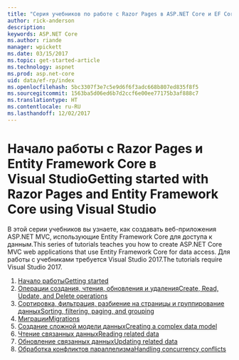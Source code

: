```yaml
---
title: "Серия учебников по работе с Razor Pages в ASP.NET Core и EF Core"
author: rick-anderson
description: 
keywords: ASP.NET Core
ms.author: riande
manager: wpickett
ms.date: 03/15/2017
ms.topic: get-started-article
ms.technology: aspnet
ms.prod: asp.net-core
uid: data/ef-rp/index
ms.openlocfilehash: 5bc3307f3e7c5e9d6f6f3adc668b807ed835f8f5
ms.sourcegitcommit: 1563ba5d06ed6b7d2ccf6e00ee77175b3af888c7
ms.translationtype: HT
ms.contentlocale: ru-RU
ms.lasthandoff: 12/02/2017
---
```

# <a name="getting-started-with-razor-pages-and-entity-framework-core-using-visual-studio"></a><span data-ttu-id="73cfe-103">Начало работы с Razor Pages и Entity Framework Core в Visual Studio</span><span class="sxs-lookup"><span data-stu-id="73cfe-103">Getting started with Razor Pages and Entity Framework Core using Visual Studio</span></span>

<span data-ttu-id="73cfe-104">В этой серии учебников вы узнаете, как создавать веб-приложения ASP.NET MVC, использующие Entity Framework Core для доступа к данным.</span><span class="sxs-lookup"><span data-stu-id="73cfe-104">This series of tutorials teaches you how to create ASP.NET Core MVC web applications that use Entity Framework Core for data access.</span></span> <span data-ttu-id="73cfe-105">Для работы с учебниками требуется Visual Studio 2017.</span><span class="sxs-lookup"><span data-stu-id="73cfe-105">The tutorials require Visual Studio 2017.</span></span>

1. [<span data-ttu-id="73cfe-106">Начало работы</span><span class="sxs-lookup"><span data-stu-id="73cfe-106">Getting started</span></span>](xref:data/ef-rp/intro)
1. [<span data-ttu-id="73cfe-107">Операции создания, чтения, обновления и удаления</span><span class="sxs-lookup"><span data-stu-id="73cfe-107">Create, Read, Update, and Delete operations</span></span>](xref:data/ef-rp/crud)
1. [<span data-ttu-id="73cfe-108">Сортировка, фильтрация, разбиение на страницы и группирование данных</span><span class="sxs-lookup"><span data-stu-id="73cfe-108">Sorting, filtering, paging, and grouping</span></span>](xref:data/ef-rp/sort-filter-page)
1. [<span data-ttu-id="73cfe-109">Миграции</span><span class="sxs-lookup"><span data-stu-id="73cfe-109">Migrations</span></span>](xref:data/ef-rp/migrations)
1. [<span data-ttu-id="73cfe-110">Создание сложной модели данных</span><span class="sxs-lookup"><span data-stu-id="73cfe-110">Creating a complex data model</span></span>](xref:data/ef-rp/complex-data-model)
1. [<span data-ttu-id="73cfe-111">Чтение связанных данных</span><span class="sxs-lookup"><span data-stu-id="73cfe-111">Reading related data</span></span>](xref:data/ef-rp/read-related-data)
1. [<span data-ttu-id="73cfe-112">Обновление связанных данных</span><span class="sxs-lookup"><span data-stu-id="73cfe-112">Updating related data</span></span>](xref:data/ef-rp/update-related-data)
1. [<span data-ttu-id="73cfe-113">Обработка конфликтов параллелизма</span><span class="sxs-lookup"><span data-stu-id="73cfe-113">Handling concurrency conflicts</span></span>](xref:data/ef-rp/concurrency)
